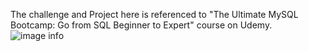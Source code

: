 The challenge and Project here  is referenced to "The Ultimate MySQL Bootcamp: Go from SQL Beginner to Expert" course on Udemy.
![image info](/workspace/join/webpage_screenshot.png)
